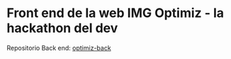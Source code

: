 # Front end de la web IMG Optimiz - la hackathon del dev
Repositorio Back  end: [optimiz-back](https://github.com/jonnathan4rt/optimiz-back)  
